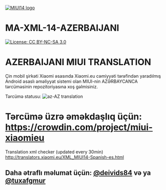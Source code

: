 [![MIUI14 logo](https://i.imgur.com/idmH8Nu.png)](https://xiaomi.eu/)

# MA-XML-14-AZERBAIJANI

[![License: CC BY-NC-SA 3.0](https://img.shields.io/badge/license-CC%20BY--NC--SA%203.0-lightgrey.svg)](http://creativecommons.org/licenses/by-nc-sa/3.0/)

# AZERBAIJANI MIUI TRANSLATION

Çin mobil şirkəti Xiaomi əsasında Xiaomi.eu cəmiyyəti tərəfindən yaradılmış Android əsaslı əməliyyat sistemi olan MIUI-nin AZƏRBAYCANCA tərcüməsinin repozitoriyasına xoş gəlmisiniz.

Tərcümə statusu: ![az-AZ translation](https://img.shields.io/badge/az--AZ-100%25-blue?logo=crowdin)

# Tərcümə üzrə əməkdaşlıq üçün: https://crowdin.com/project/miui-xiaomieu

Translation xml checker (updated every 30min)
http://translators.xiaomi.eu/XML_MIUI14-Spanish-es.html

## Daha ətraflı məlumat üçün:  [@deivids84](https://github.com/deivids84) və ya [@tuxafgmur](https://github.com/Dhollmen)
